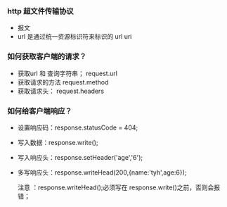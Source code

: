 ### http 超文件传输协议

- 报文
- url 是通过统一资源标识符来标识的 url uri

### 如何获取客户端的请求？

- 获取url 和 查询字符串； request.url
- 获取请求的方法   request.method
- 获取请求头： request.headers

### 如何给客户端响应？

- 设置响应码：response.statusCode = 404;
- 写入数据：response.write();
- 写入响应头：response.setHeader('age','6');
- 多写响应头：response.writeHead(200,{name:'tyh',age:6});


    注意 ：response.writeHead();必须写在 response.write()之前，否则会报错；


